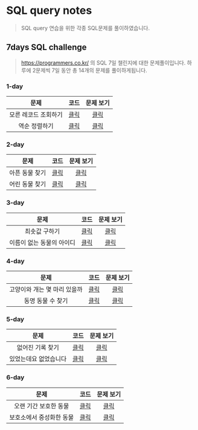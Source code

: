 # SQL query notes
> SQL query 연습을 위한 각종 SQL문제를 풀이하였습니다. 


## 7days SQL challenge
> https://programmers.co.kr/ 의 SQL 7일 챌린지에 대한 문제풀이입니다.
> 하루에 2문제씩 7일 동안 총 14개의 문제를 풀이하게됩니다.

### 1-day
문제 | 코드 | 문제 보기
:---: | :---: | :---:
모른 레코드 조회하기 | [클릭](Programmers_SQL_challenge/day1/모든_레코드_조회하기.sql) | [클릭](https://programmers.co.kr/learn/courses/30/lessons/59034)
역순 정렬하기| [클릭](Programmers_SQL_challenge/day1/역순_정렬하기.sql) | [클릭](https://programmers.co.kr/learn/courses/30/lessons/59035)

### 2-day
문제 | 코드 | 문제 보기
:---: | :---: | :---:
아픈 동물 찾기| [클릭](Programmers_SQL_challenge/day2/아픈_동물_찾기.sql) | [클릭](https://programmers.co.kr/learn/courses/30/lessons/59036)
어린 동물 찾기| [클릭](Programmers_SQL_challenge/day2/어린_동물_찾기.sql) | [클릭](https://programmers.co.kr/learn/courses/30/lessons/59037)

### 3-day
문제 | 코드 | 문제 보기
:---: | :---: | :---:
최솟값 구하기| [클릭](Programmers_SQL_challenge/day3/최솟값_구하기.sql) | [클릭](https://programmers.co.kr/learn/courses/30/lessons/59038)
이름이 없는 동물의 아이디| [클릭](Programmers_SQL_challenge/day3/이름이_없는_동물의_아이디.sql) | [클릭](https://programmers.co.kr/learn/courses/30/lessons/59039)

### 4-day
문제 | 코드 | 문제 보기
:---: | :---: | :---:
고양이와 개는 몇 마리 있을까| [클릭](Programmers_SQL_challenge/day4/고양이와_개는_몇_마리_있을까.sql) | [클릭](https://programmers.co.kr/learn/courses/30/lessons/59040)
동명 동물 수 찾기| [클릭](Programmers_SQL_challenge/day4/동명_동물_수_찾기.sql) | [클릭](https://programmers.co.kr/learn/courses/30/lessons/59041)

### 5-day
문제 | 코드 | 문제 보기
:---: | :---: | :---:
없어진 기록 찾기| [클릭](Programmers_SQL_challenge/day5/없어진_기록_찾기.sql) | [클릭](https://programmers.co.kr/learn/courses/30/lessons/59042)
있었는데요 없었습니다| [클릭](Programmers_SQL_challenge/day5/있었는데요_없었습니다.sql) | [클릭](https://programmers.co.kr/learn/courses/30/lessons/59043)

### 6-day
문제 | 코드 | 문제 보기
:---: | :---: | :---:
오랜 기간 보호한 동물| [클릭](Programmers_SQL_challenge/day6/오랜_기간_보호한_동물.sql) | [클릭](https://programmers.co.kr/learn/courses/30/lessons/59044)
보호소에서 중성화한 동물| [클릭](Programmers_SQL_challenge/day6/보호소에서_중성화한_동물.sql) | [클릭](https://programmers.co.kr/learn/courses/30/lessons/59045)



